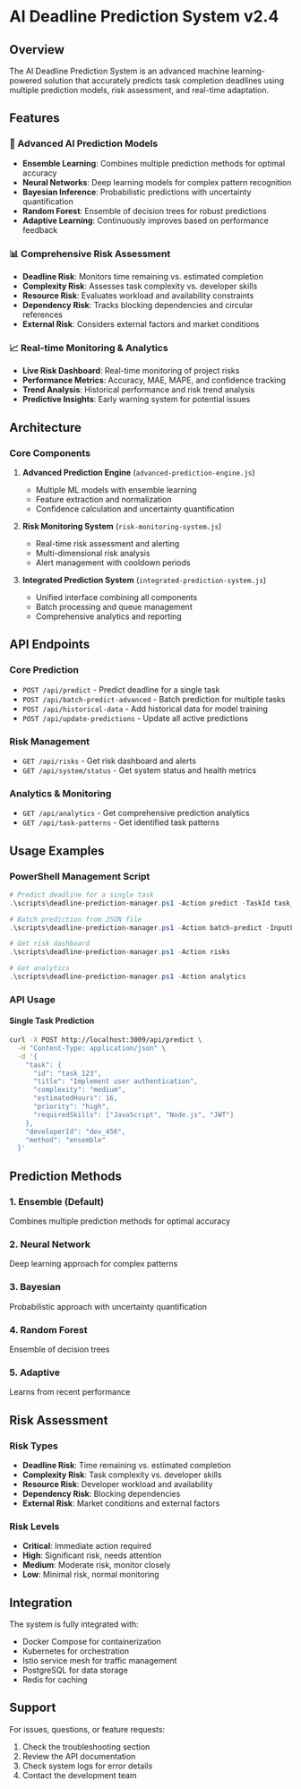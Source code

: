# AI Deadline Prediction System v2.4

## Overview

The AI Deadline Prediction System is an advanced machine learning-powered solution that accurately predicts task completion deadlines using multiple prediction models, risk assessment, and real-time adaptation.

## Features

### 🧠 Advanced AI Prediction Models
- **Ensemble Learning**: Combines multiple prediction methods for optimal accuracy
- **Neural Networks**: Deep learning models for complex pattern recognition
- **Bayesian Inference**: Probabilistic predictions with uncertainty quantification
- **Random Forest**: Ensemble of decision trees for robust predictions
- **Adaptive Learning**: Continuously improves based on performance feedback

### 📊 Comprehensive Risk Assessment
- **Deadline Risk**: Monitors time remaining vs. estimated completion
- **Complexity Risk**: Assesses task complexity vs. developer skills
- **Resource Risk**: Evaluates workload and availability constraints
- **Dependency Risk**: Tracks blocking dependencies and circular references
- **External Risk**: Considers external factors and market conditions

### 📈 Real-time Monitoring & Analytics
- **Live Risk Dashboard**: Real-time monitoring of project risks
- **Performance Metrics**: Accuracy, MAE, MAPE, and confidence tracking
- **Trend Analysis**: Historical performance and risk trend analysis
- **Predictive Insights**: Early warning system for potential issues

## Architecture

### Core Components

1. **Advanced Prediction Engine** (`advanced-prediction-engine.js`)
   - Multiple ML models with ensemble learning
   - Feature extraction and normalization
   - Confidence calculation and uncertainty quantification

2. **Risk Monitoring System** (`risk-monitoring-system.js`)
   - Real-time risk assessment and alerting
   - Multi-dimensional risk analysis
   - Alert management with cooldown periods

3. **Integrated Prediction System** (`integrated-prediction-system.js`)
   - Unified interface combining all components
   - Batch processing and queue management
   - Comprehensive analytics and reporting

## API Endpoints

### Core Prediction
- `POST /api/predict` - Predict deadline for a single task
- `POST /api/batch-predict-advanced` - Batch prediction for multiple tasks
- `POST /api/historical-data` - Add historical data for model training
- `POST /api/update-predictions` - Update all active predictions

### Risk Management
- `GET /api/risks` - Get risk dashboard and alerts
- `GET /api/system/status` - Get system status and health metrics

### Analytics & Monitoring
- `GET /api/analytics` - Get comprehensive prediction analytics
- `GET /api/task-patterns` - Get identified task patterns

## Usage Examples

### PowerShell Management Script

```powershell
# Predict deadline for a single task
.\scripts\deadline-prediction-manager.ps1 -Action predict -TaskId task_123 -DeveloperId dev_456

# Batch prediction from JSON file
.\scripts\deadline-prediction-manager.ps1 -Action batch-predict -InputFile tasks.json

# Get risk dashboard
.\scripts\deadline-prediction-manager.ps1 -Action risks

# Get analytics
.\scripts\deadline-prediction-manager.ps1 -Action analytics
```

### API Usage

#### Single Task Prediction
```bash
curl -X POST http://localhost:3009/api/predict \
  -H "Content-Type: application/json" \
  -d '{
    "task": {
      "id": "task_123",
      "title": "Implement user authentication",
      "complexity": "medium",
      "estimatedHours": 16,
      "priority": "high",
      "requiredSkills": ["JavaScript", "Node.js", "JWT"]
    },
    "developerId": "dev_456",
    "method": "ensemble"
  }'
```

## Prediction Methods

### 1. Ensemble (Default)
Combines multiple prediction methods for optimal accuracy

### 2. Neural Network
Deep learning approach for complex patterns

### 3. Bayesian
Probabilistic approach with uncertainty quantification

### 4. Random Forest
Ensemble of decision trees

### 5. Adaptive
Learns from recent performance

## Risk Assessment

### Risk Types
- **Deadline Risk**: Time remaining vs. estimated completion
- **Complexity Risk**: Task complexity vs. developer skills
- **Resource Risk**: Developer workload and availability
- **Dependency Risk**: Blocking dependencies
- **External Risk**: Market conditions and external factors

### Risk Levels
- **Critical**: Immediate action required
- **High**: Significant risk, needs attention
- **Medium**: Moderate risk, monitor closely
- **Low**: Minimal risk, normal monitoring

## Integration

The system is fully integrated with:
- Docker Compose for containerization
- Kubernetes for orchestration
- Istio service mesh for traffic management
- PostgreSQL for data storage
- Redis for caching

## Support

For issues, questions, or feature requests:
1. Check the troubleshooting section
2. Review the API documentation
3. Check system logs for error details
4. Contact the development team